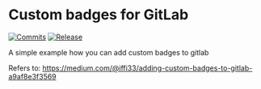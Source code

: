# Custom badges for GitLab

[![Commits](https://img.shields.io/badge/dynamic/json.svg?label=Release&url=https://gitlab.com/asdoi/gitlab_badges_sample/-/jobs/artifacts/master/raw/badges.json?job=build_badges&query=release_tag&colorB=brightgreen&logo=gitlab)]()
[![Release](https://img.shields.io/badge/dynamic/json.svg?label=Commits&url=https://gitlab.com/asdoi/gitlab_badges_sample/-/jobs/artifacts/master/raw/badges.json?job=build_badges&query=commits&colorB=brightred)]()

A simple example how you can add custom badges to gitlab  

Refers to: https://medium.com/@iffi33/adding-custom-badges-to-gitlab-a9af8e3f3569
